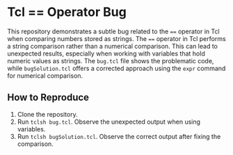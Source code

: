 # Tcl == Operator Bug

This repository demonstrates a subtle bug related to the `==` operator in Tcl when comparing numbers stored as strings.  The `==` operator in Tcl performs a string comparison rather than a numerical comparison. This can lead to unexpected results, especially when working with variables that hold numeric values as strings. The `bug.tcl` file shows the problematic code, while `bugSolution.tcl` offers a corrected approach using the `expr` command for numerical comparison.

## How to Reproduce

1.  Clone the repository.
2.  Run `tclsh bug.tcl`. Observe the unexpected output when using variables.
3.  Run `tclsh bugSolution.tcl`. Observe the correct output after fixing the comparison.